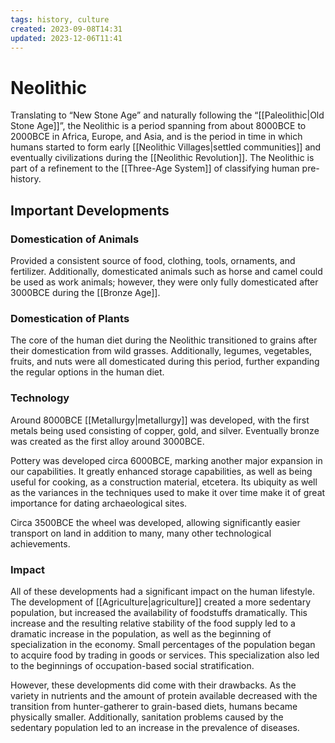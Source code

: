 ```yaml
---
tags: history, culture
created: 2023-09-08T14:31
updated: 2023-12-06T11:41
---
```


# Neolithic

Translating to “New Stone Age” and naturally following the “[[Paleolithic|Old Stone Age]]”, the Neolithic is a period spanning from about 8000BCE to 2000BCE in Africa, Europe, and Asia, and is the period in time in which humans started to form early [[Neolithic Villages|settled communities]] and eventually civilizations during the [[Neolithic Revolution]]. The Neolithic is part of a refinement to the [[Three-Age System]] of classifying human pre-history.

## Important Developments

### Domestication of Animals

Provided a consistent source of food, clothing, tools, ornaments, and fertilizer. Additionally, domesticated animals such as horse and camel could be used as work animals; however, they were only fully domesticated after 3000BCE during the [[Bronze Age]].

### Domestication of Plants

The core of the human diet during the Neolithic transitioned to grains after their domestication from wild grasses. Additionally, legumes, vegetables, fruits, and nuts were all domesticated during this period, further expanding the regular options in the human diet.

### Technology

Around 8000BCE [[Metallurgy|metallurgy]] was developed, with the first metals being used consisting of copper, gold, and silver. Eventually bronze was created as the first alloy around 3000BCE.

Pottery was developed circa 6000BCE, marking another major expansion in our capabilities. It greatly enhanced storage capabilities, as well as being useful for cooking, as a construction material, etcetera. Its ubiquity as well as the variances in the techniques used to make it over time make it of great importance for dating archaeological sites.

Circa 3500BCE the wheel was developed, allowing significantly easier transport on land in addition to many, many other technological achievements.

### Impact

All of these developments had a significant impact on the human lifestyle. The development of [[Agriculture|agriculture]] created a more sedentary population, but increased the availability of foodstuffs dramatically. This increase and the resulting relative stability of the food supply led to a dramatic increase in the population, as well as the beginning of specialization in the economy. Small percentages of the population began to acquire food by trading in goods or services. This specialization also led to the beginnings of occupation-based social stratification.

However, these developments did come with their drawbacks. As the variety in nutrients and the amount of protein available decreased with the transition from hunter-gatherer to grain-based diets, humans became physically smaller. Additionally, sanitation problems caused by the sedentary population led to an increase in the prevalence of diseases.
